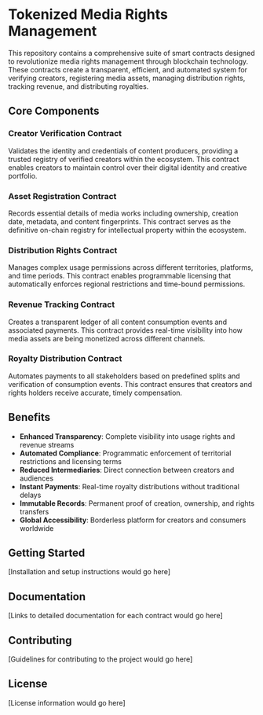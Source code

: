 # Tokenized Media Rights Management

This repository contains a comprehensive suite of smart contracts designed to revolutionize media rights management through blockchain technology. These contracts create a transparent, efficient, and automated system for verifying creators, registering media assets, managing distribution rights, tracking revenue, and distributing royalties.

## Core Components

### Creator Verification Contract
Validates the identity and credentials of content producers, providing a trusted registry of verified creators within the ecosystem. This contract enables creators to maintain control over their digital identity and creative portfolio.

### Asset Registration Contract
Records essential details of media works including ownership, creation date, metadata, and content fingerprints. This contract serves as the definitive on-chain registry for intellectual property within the ecosystem.

### Distribution Rights Contract
Manages complex usage permissions across different territories, platforms, and time periods. This contract enables programmable licensing that automatically enforces regional restrictions and time-bound permissions.

### Revenue Tracking Contract
Creates a transparent ledger of all content consumption events and associated payments. This contract provides real-time visibility into how media assets are being monetized across different channels.

### Royalty Distribution Contract
Automates payments to all stakeholders based on predefined splits and verification of consumption events. This contract ensures that creators and rights holders receive accurate, timely compensation.

## Benefits

- **Enhanced Transparency**: Complete visibility into usage rights and revenue streams
- **Automated Compliance**: Programmatic enforcement of territorial restrictions and licensing terms
- **Reduced Intermediaries**: Direct connection between creators and audiences
- **Instant Payments**: Real-time royalty distributions without traditional delays
- **Immutable Records**: Permanent proof of creation, ownership, and rights transfers
- **Global Accessibility**: Borderless platform for creators and consumers worldwide

## Getting Started

[Installation and setup instructions would go here]

## Documentation

[Links to detailed documentation for each contract would go here]

## Contributing

[Guidelines for contributing to the project would go here]

## License

[License information would go here]

